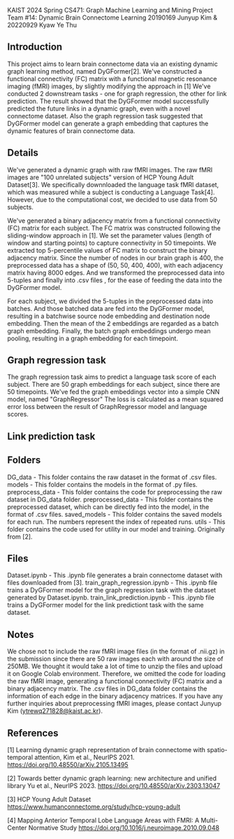 KAIST 2024 Spring 
CS471: Graph Machine Learning and Mining
Project Team #14: Dynamic Brain Connectome Learning
20190169 Junyup Kim & 20220929 Kyaw Ye Thu

## Introduction
This project aims to learn brain connectome data via an existing dynamic graph learning method, named DyGFormer[2].
We've constructed a functional connectivity (FC) matrix with a functional magnetic resonance imaging (fMRI) images, by slightly modifying the approach in [1]
We've conducted 2 downstream tasks - one for graph regression, the other for link prediction.
The result showed that the DyGFormer model successfully predicted the future links in a dynamic graph, even with a novel connectome dataset.
Also the graph regression task suggested that DyGFormer model can generate a graph embedding that captures the dynamic features of brain connectome data.

## Details
We've generated a dynamic graph with raw fMRI images.
The raw fMRI images are "100 unrelated subjects" version of HCP Young Adult Dataset[3].
We specifically downnloaded the language task fMRI dataset, which was measured while a subject is conducting a Language Task[4].
However, due to the computational cost, we decided to use data from 50 subjects.

We've generated a binary adjacency matrix from a functional connectivity (FC) matrix for each subject.
The FC matrix was constructed following the sliding-window approach in [1].
We set the parameter values (length of window and starting points) to capture connectivity in 50 timepoints.
We extracted top 5-percentile values of FC matrix to construct the binary adjacency matrix.
Since the number of nodes in our brain graph is 400, the preprocessed data has a shape of (50, 50, 400, 400), with each adjacency matrix having 8000 edges.
And we transformed the preprocessed data into 5-tuples and finally into .csv files , for the ease of feeding the data into the DyGFormer model.

For each subject, we divided the 5-tuples in the preprocessed data into batches.
And those batched data are fed into the DyGFormer model, resulting in a batchwise source node embedding and destination node embedding.
Then the mean of the 2 embeddings are regarded as a batch graph embedding.
Finally, the batch graph embeddings undergo mean pooling, resulting in a graph embedding for each timepoint.

## Graph regression task
The graph regression task aims to predict a language task score of each subject.
There are 50 graph embeddings for each subject, since there are 50 timepoints.
We've fed the graph embeddings vector into a simple CNN model, named "GraphRegressor"
The loss is calculated as a mean squared error loss between the result of GraphRegressor model and language scores.

## Link prediction task

## Folders
DG_data - This folder contains the raw dataset in the format of .csv files.
models - This folder contains the models in the format of .py files.
preprocess_data - This folder contains the code for preprocessing the raw dataset in DG_data folder.
preprocessed_data - This folder contains the preprocessed dataset, which can be directly fed into the model, in the format of .csv files.
saved_models - This folder contains the saved models for each run. The numbers represent the index of repeated runs.
utils - This folder contains the code used for utility in our model and training. Originally from [2].

## Files
Dataset.ipynb - This .ipynb file generates a brain connectome dataset with files downloaded from [3].
train_graph_regression.ipynb - This .ipynb file trains a DyGFormer model for the graph regression task with the dataset generated by Dataset.ipynb.
train_link_prediction.ipynb - This .ipynb file trains a DyGFormer model for the link predictiont task with the same dataset.

## Notes
We chose not to include the raw fMRI image files (in the format of .nii.gz) in the submission
since there are 50 raw images each with around the size of 250MB.
We thought it would take a lot of time to unzip the files and upload it on Google Colab environment.
Therefore, we omitted the code for loading the raw fMRI image, generating a functional connectivity (FC) matrix and a binary adjacency matrix.
The .csv files in DG_data folder contains the information of each edge in the binary adjacency matrices.
If you have any further inquiries about preprocessing fMRI images, please contact Junyup Kim (ytrewq271828@kaist.ac.kr).

## References
[1] Learning dynamic graph representation of brain connectome with spatio-temporal attention, Kim et al., NeurIPS 2021. 
https://doi.org/10.48550/arXiv.2105.13495

[2] Towards better dynamic graph learning: new architecture and unified library
Yu et al., NeurIPS 2023.
https://doi.org/10.48550/arXiv.2303.13047

[3] HCP Young Adult Dataset
https://www.humanconnectome.org/study/hcp-young-adult

[4] Mapping Anterior Temporal Lobe Language Areas with FMRI: A Multi-Center Normative Study
https://doi.org/10.1016/j.neuroimage.2010.09.048


